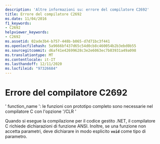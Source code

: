 ```yaml
---
description: 'Altre informazioni su: errore del compilatore C2692'
title: Errore del compilatore C2692
ms.date: 11/04/2016
f1_keywords:
- C2692
helpviewer_keywords:
- C2692
ms.assetid: 02ade3b4-b757-448b-b065-d7d71bc3f441
ms.openlocfilehash: 5a9666bf437d65c54d0cb8c460054b2b3ebd0b55
ms.sourcegitcommit: d6af41e42699628c3e2e6063ec7b03931a49a098
ms.translationtype: MT
ms.contentlocale: it-IT
ms.lasthandoff: 12/11/2020
ms.locfileid: "97326684"
---
```

# <a name="compiler-error-c2692"></a>Errore del compilatore C2692

' function_name ': le funzioni con prototipo completo sono necessarie nel compilatore C con l'opzione '/CLR '

Quando si esegue la compilazione per il codice gestito .NET, il compilatore C richiede dichiarazioni di funzione ANSI. Inoltre, se una funzione non accetta parametri, deve dichiarare in modo esplicito **`void`** come tipo di parametro.
